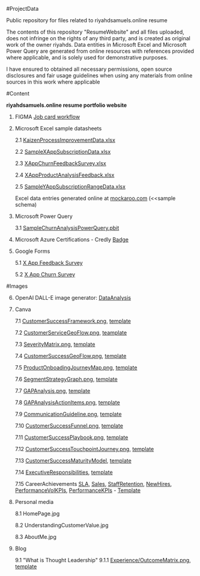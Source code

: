 #ProjectData

Public repository for files related to riyahdsamuels.online resume

The contents of this repository "ResumeWebsite" and all files uploaded, does not infringe on the rights of any third party, and is created as original work of the owner riyahds. Data entities in Microsoft Excel and Microsoft Power Query are generated from online resources with references provided where applicable, and is solely used for demonstrative purposes.

I have ensured to obtained all necessary permissions, open source disclosures and fair usage guidelines when using any materials from online sources in this work where applicable

#Content

**riyahdsamuels.online resume portfolio website**

1. FIGMA [Job card workflow](https://www.figma.com/file/smIwfmc00khMUpN2TGO1UH/Job-card-workflow?node-id=0%3A1&t=tourdyD52yO5bTxR-1)

2. Microsoft Excel sample datasheets

   2.1 [KaizenProcessImprovementData.xlsx](https://github.com/riyahds/ResumeWebsite/blob/main/KaizenProcessImprovementData.xlsx)

   2.2 [SampleXAppSubscriptionData.xlsx](https://github.com/riyahds/ResumeWebsite/blob/main/SampleXAppSubscriptionData.xlsx)

   2.3 [XAppChurnFeedbackSurvey.xlsx](https://github.com/riyahds/ResumeWebsite/blob/main/XAppChurnFeedbackSurvey.xlsx)

   2.4 [XAppProductAnalysisFeedback.xlsx](https://github.com/riyahds/ResumeWebsite/blob/main/XAppProductAnalysisFeedback.xlsx)

   2.5 [SampleYAppSubscriptionRangeData.xlsx](https://github.com/riyahds/ResumeWebsite/blob/main/SampleYAppSubscriptionRangeData.xlsx)

     Excel data entries generated online at [mockaroo.com](https://www.mockaroo.com/0596cf40) (<<sample schema)
     
3. Microsoft Power Query

   3.1 [SampleChurnAnalysisPowerQuery.pbit](https://github.com/riyahds/ResumeWebsite/blob/main/SampleChurnAnalysisPowerQuery.pbit)

4. Microsoft Azure Certifications - Credly [Badge](https://www.credly.com/users/riyahd-samuels/badges)
      
5. Google Forms

   5.1 [X App Feedback Survey](https://docs.google.com/forms/d/1jv0d2RUpGw5Ud9nYi4R9b5tiFXlFhLfE4Z1ZD-mHF_4/edit)

   5.2 [X App Churn Survey](https://docs.google.com/forms/d/1T87T9gkUrXrCg_5OyO2EbhpYNSmTZX2lupQqBsbjQWI/edit)

#Images

6. OpenAI DALL-E image generator: [DataAnalysis](https://labs.openai.com/s/bsYXD9UiBhpuBJO4uJa5egGD)

7. Canva

   7.1 [CustomerSuccessFramework.png](https://github.com/riyahds/ResumeWebsite/blob/main/CustomerSuccessFramework.png), [template](https://www.canva.com/design/DAFc054qpj4/BzP0zoKFp_5ekdjqZDFn3g/view?utm_content=DAFc054qpj4&utm_campaign=designshare&utm_medium=link&utm_source=publishsharelink&mode=preview)

   7.2 [CustomerServiceGeoFlow.png](https://github.com/riyahds/ResumeWebsite/blob/main/CustomerServiceGeoFlow.png), [teamplate](https://www.canva.com/design/DAFcZ5sHO6A/JEZBxqc5XcUtUX37UuuyJw/view?utm_content=DAFcZ5sHO6A&utm_campaign=designshare&utm_medium=link&utm_source=publishsharelink&mode=preview)

   7.3 [SeverityMatrix.png](https://github.com/riyahds/ResumeWebsite/blob/main/SeverityMatrix.png), [template](https://www.canva.com/design/DAFbsagwtsQ/ZWECpcpP2vwlxVxYp-7tyA/view?utm_content=DAFbsagwtsQ&utm_campaign=designshare&utm_medium=link&utm_source=publishsharelink&mode=preview)

   7.4 [CustomerSuccessGeoFlow.png](https://github.com/riyahds/ResumeWebsite/blob/main/CustomerSuccessGeoFlow.png), [template](https://www.canva.com/design/DAFdQeFVjSo/gOaDa470Bza56GCwbim63A/view?utm_content=DAFdQeFVjSo&utm_campaign=designshare&utm_medium=link&utm_source=publishsharelink&mode=preview)

   7.5 [ProductOnboadingJourneyMap.png](https://github.com/riyahds/ResumeWebsite/blob/main/ProductOnboardingJourneyMap.png), [template](https://www.canva.com/design/DAFb4ub6kyw/VqrjFnUi86s3w-ol-kFZPw/view?utm_content=DAFb4ub6kyw&utm_campaign=designshare&utm_medium=link&utm_source=publishsharelink&mode=preview)

   7.6 [SegmentStrategyGraph.png](https://github.com/riyahds/ResumeWebsite/blob/main/SegmentStrategyGraph.png), [template](https://www.canva.com/design/DAFcIrxWfqs/w_O7Ue_VTSCIYlp8C_U18A/view?utm_content=DAFcIrxWfqs&utm_campaign=designshare&utm_medium=link&utm_source=publishsharelink&mode=preview)

   7.7 [GAPAnalysis.png](https://github.com/riyahds/ResumeWebsite/blob/main/GAPAnalysis.png), [template](https://www.canva.com/design/DAFcDyqW_FM/E4t9ijc45dZyBGfCPWfwaw/view?utm_content=DAFcDyqW_FM&utm_campaign=designshare&utm_medium=link&utm_source=publishsharelink&mode=preview)

   7.8 [GAPAnalysisActionItems.png](https://github.com/riyahds/ResumeWebsite/blob/main/GAPAnalysisActionItems.png), [template](https://www.canva.com/design/DAFcD5Enm1Y/gTkPFJIt2s7dSG-UGpy6OA/view?utm_content=DAFcD5Enm1Y&utm_campaign=designshare&utm_medium=link&utm_source=publishsharelink&mode=preview)

   7.9 [CommunicationGuideline.png](https://github.com/riyahds/ResumeWebsite/blob/main/CommunicationGuideline.png), [template](https://www.canva.com/design/DAFb4OiVJUk/AdWAsilqocf1Avf4Ec7tNg/view?utm_content=DAFb4OiVJUk&utm_campaign=designshare&utm_medium=link&utm_source=publishsharelink&mode=preview)

   7.10 [CustomerSuccessFunnel.png](https://github.com/riyahds/ResumeWebsite/blob/main/CustomerSuccessFunnel.png), [template](https://www.canva.com/design/DAFcGRBTHtQ/yH9ioUWAf0nbmAOkw_mHzg/view?utm_content=DAFcGRBTHtQ&utm_campaign=designshare&utm_medium=link&utm_source=publishsharelink&mode=preview)

   7.11 [CustomerSuccessPlaybook.png](https://github.com/riyahds/ResumeWebsite/blob/main/CustomerSuccessPlaybook.png), [template](https://www.canva.com/design/DAFdQvEERII/8WIEjHNTVUP7Eojt-YRusA/view?utm_content=DAFdQvEERII&utm_campaign=designshare&utm_medium=link&utm_source=publishsharelink&mode=preview)

   7.12 [CustomerSuccessTouchpointJourney.png](https://github.com/riyahds/ResumeWebsite/blob/main/CustomerSuccessTouchpointJourney.png), [template](https://www.canva.com/design/DAFc0UDT3Xg/f1srXU4kcxernQmLvrMZcQ/view?utm_content=DAFc0UDT3Xg&utm_campaign=designshare&utm_medium=link&utm_source=publishsharelink&mode=preview)

   7.13 [CustomerSuccessMaturityModel](https://github.com/riyahds/ResumeWebsite/blob/main/CustomerSuccessMaturityModel.png), [template](https://www.canva.com/design/DAFcwVL-yuk/ggSbvkNHZEiBX8naU6CWxA/view?utm_content=DAFcwVL-yuk&utm_campaign=designshare&utm_medium=link&utm_source=publishsharelink&mode=preview)

   7.14 [ExecutiveResponsibilities](https://github.com/riyahds/ResumeWebsite/blob/main/ExecutiveResponsibilities.png), [template](https://www.canva.com/design/DAFb9gFAAJc/ajvrEmVnBw-Ue9iOzicC0g/view?utm_content=DAFb9gFAAJc&utm_campaign=designshare&utm_medium=link&utm_source=publishsharelink&mode=preview)

   7.15 CareerAchievements [SLA](https://github.com/riyahds/ResumeWebsite/blob/main/ExigentSLA.png_), [Sales](https://github.com/riyahds/ResumeWebsite/blob/main/Sales.png), [StaffRetention](https://github.com/riyahds/ResumeWebsite/blob/main/ExigentStaffPromotion.png), [NewHires](https://github.com/riyahds/ResumeWebsite/blob/main/NewHIres.png), [PerformanceVolKPIs](https://github.com/riyahds/ResumeWebsite/blob/main/PerformanceVolKPIs.png), [PerformanceKPIs](https://github.com/riyahds/ResumeWebsite/blob/main/PerformanceKPIs.png) -  [Template](https://www.canva.com/design/DAFcdWDYits/xTxx58LlykykK5K1cTvSjw/view?utm_content=DAFcdWDYits&utm_campaign=designshare&utm_medium=link&utm_source=publishsharelink&mode=preview)

8. Personal media

   8.1 HomePage.jpg
   
   8.2 UnderstandingCustomerValue.jpg
   
   8.3 AboutMe.jpg

9. Blog

   9.1 "What is Thought Leadership"
    9.1.1 [Experience/OutcomeMatrix.png](https://github.com/riyahds/ProjectData/blob/main/ExperienceOutcomeMatrix.png), [template](https://www.canva.com/design/DAFa34jYWO4/dwYpsZq23_5E3RvtVbrvVg/view?utm_content=DAFa34jYWO4&utm_campaign=designshare&utm_medium=link&utm_source=publishsharelink&mode=preview)

